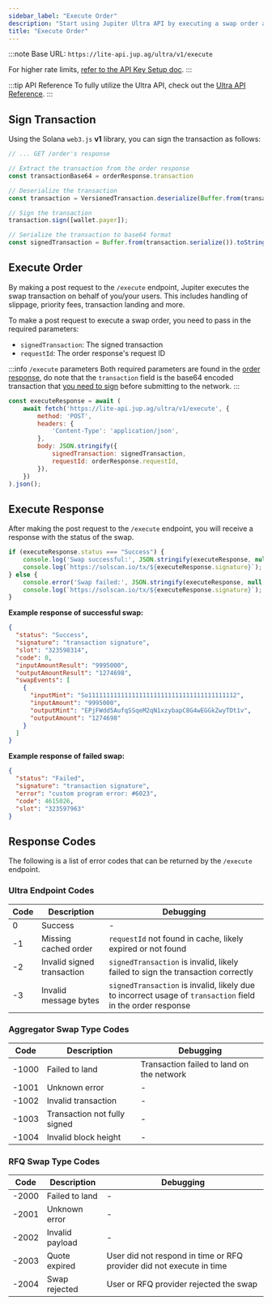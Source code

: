 ```yaml
---
sidebar_label: "Execute Order"
description: "Start using Jupiter Ultra API by executing a swap order and getting the execution status."
title: "Execute Order"
---
```


<head>
    <title>Execute Order</title>
    <meta name="twitter:card" content="summary" />
</head>



:::note
Base URL: `https://lite-api.jup.ag/ultra/v1/execute`

For higher rate limits, [refer to the API Key Setup doc](/docs/api-setup).
:::

:::tip API Reference
To fully utilize the Ultra API, check out the [Ultra API Reference](/docs/api/ultra-api/execute.api.mdx).
:::

## Sign Transaction

Using the Solana `web3.js` **v1** library, you can sign the transaction as follows:

```jsx
// ... GET /order's response

// Extract the transaction from the order response
const transactionBase64 = orderResponse.transaction

// Deserialize the transaction
const transaction = VersionedTransaction.deserialize(Buffer.from(transactionBase64, 'base64'));

// Sign the transaction
transaction.sign([wallet.payer]);

// Serialize the transaction to base64 format
const signedTransaction = Buffer.from(transaction.serialize()).toString('base64');
```

## Execute Order

By making a post request to the `/execute` endpoint, Jupiter executes the swap transaction on behalf of you/your users. This includes handling of slippage, priority fees, transaction landing and more.

To make a post request to execute a swap order, you need to pass in the required parameters:

- `signedTransaction`: The signed transaction
- `requestId`: The order response's request ID

:::info `/execute` parameters
Both required parameters are found in the [order response](/docs/ultra-api/get-order#order-response), do note that the `transaction` field is the base64 encoded transaction that [you need to sign](#sign-transaction) before submitting to the network.
:::

```jsx
const executeResponse = await (
    await fetch('https://lite-api.jup.ag/ultra/v1/execute', {
        method: 'POST',
        headers: {
            'Content-Type': 'application/json',
        },
        body: JSON.stringify({
            signedTransaction: signedTransaction,
            requestId: orderResponse.requestId,
        }),
    })
).json();
```

## Execute Response

After making the post request to the `/execute` endpoint, you will receive a response with the status of the swap.

```jsx
if (executeResponse.status === "Success") {
    console.log('Swap successful:', JSON.stringify(executeResponse, null, 2));
    console.log(`https://solscan.io/tx/${executeResponse.signature}`);
} else {
    console.error('Swap failed:', JSON.stringify(executeResponse, null, 2));
    console.log(`https://solscan.io/tx/${executeResponse.signature}`);
}
```

**Example response of successful swap:**

```json
{
  "status": "Success",
  "signature": "transaction signature",
  "slot": "323598314",
  "code": 0,
  "inputAmountResult": "9995000",
  "outputAmountResult": "1274698",
  "swapEvents": [
    {
      "inputMint": "So11111111111111111111111111111111111111112",
      "inputAmount": "9995000",
      "outputMint": "EPjFWdd5AufqSSqeM2qN1xzybapC8G4wEGGkZwyTDt1v",
      "outputAmount": "1274698"
    }
  ]
}
```

**Example response of failed swap:**

```json
{
  "status": "Failed",
  "signature": "transaction signature",
  "error": "custom program error: #6023",
  "code": 4615026,
  "slot": "323597963"
}
```

## Response Codes

The following is a list of error codes that can be returned by the `/execute` endpoint.

### Ultra Endpoint Codes

| Code | Description | Debugging |
|------|-------------|-----------|
| 0 | Success | - |
| -1 | Missing cached order | `requestId` not found in cache, likely expired or not found |
| -2 | Invalid signed transaction | `signedTransaction` is invalid, likely failed to sign the transaction correctly |
| -3 | Invalid message bytes | `signedTransaction` is invalid, likely due to incorrect usage of `transaction` field in the order response |

### Aggregator Swap Type Codes

| Code | Description | Debugging |
|------|-------------|-----------|
| -1000 | Failed to land | Transaction failed to land on the network |
| -1001 | Unknown error | - |
| -1002 | Invalid transaction | - |
| -1003 | Transaction not fully signed | - |
| -1004 | Invalid block height | - |

### RFQ Swap Type Codes

| Code | Description | Debugging |
|------|-------------|-----------|
| -2000 | Failed to land | - |
| -2001 | Unknown error | - |
| -2002 | Invalid payload | - |
| -2003 | Quote expired | User did not respond in time or RFQ provider did not execute in time |
| -2004 | Swap rejected | User or RFQ provider rejected the swap |

